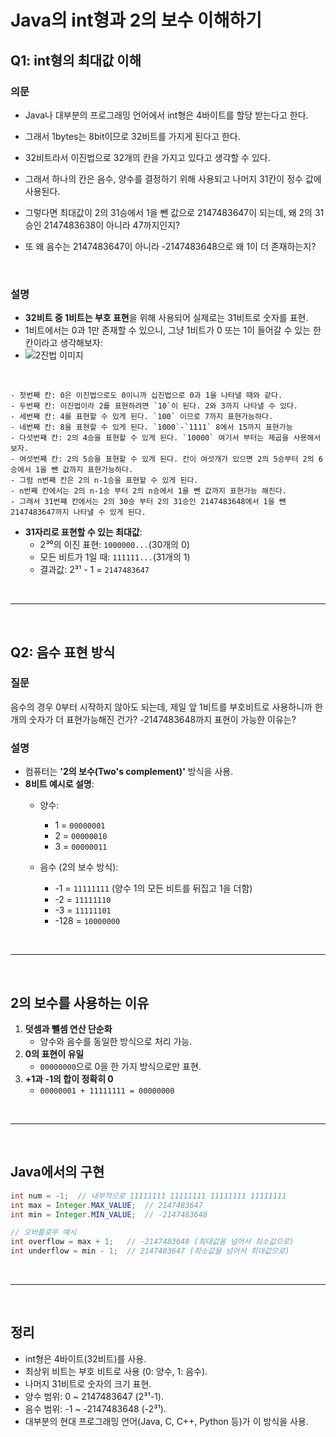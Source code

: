 # Java의 int형과 2의 보수 이해하기

## Q1: int형의 최대값 이해

### 의문
  - Java나 대부분의 프로그래밍 언어에서 int형은 4바이트를 할당 받는다고 한다.
  - 그래서 1bytes는 8bit이므로 32비트를 가지게 된다고 한다.
  - 32비트라서 이진법으로 32개의 칸을 가지고 있다고 생각할 수 있다.
  - 그래서 하나의 칸은 음수, 양수를 결정하기 위해 사용되고 나머지 31칸이 정수 값에 사용된다.

  - 그렇다면 최대값이 2의 31승에서 1을 뺀 값으로 2147483647이 되는데, 왜 2의 31승인 2147483638이 아니라 47까지인지?
  - 또 왜 음수는 2147483647이 아니라 -2147483648으로 왜 1이 더 존재하는지?

<br>

### 설명
- **32비트 중 1비트는 부호 표현**을 위해 사용되어 실제로는 31비트로 숫자를 표현.
- 1비트에서는 0과 1만 존재할 수 있으니, 그냥 1비트가 0 또는 1이 들어갈 수 있는 한 칸이라고 생각해보자:
- ![2진법 이미지](https://www.google.com/url?sa=i&url=https%3A%2F%2Fvelog.io%2F%40enamu%2F%25EC%25BB%25B4%25ED%2593%25A8%25ED%2584%25B0-%25EA%25B5%25AC%25EC%25A1%25B0-%25EC%259A%25B4%25EC%2598%2581%25EC%25B2%25B4%25EC%25A0%259C-%25EA%25B3%25B5%25EB%25B6%2580-2&psig=AOvVaw2ryyplSQfqvzf0a2qZSczZ&ust=1736411072787000&source=images&cd=vfe&opi=89978449&ved=0CBQQjRxqFwoTCJjDvcrZ5YoDFQAAAAAdAAAAABAE)

<br>

    - 첫번째 칸: 0은 이진법으로도 0이니까 십진법으로 0과 1을 나타낼 때와 같다.
    - 두번째 칸: 이진법이라 2를 표현하려면 `10`이 된다. 2와 3까지 나타낼 수 있다.
    - 세번째 칸: 4를 표현할 수 있게 된다. `100` 이므로 7까지 표현가능하다.
    - 네번째 칸: 8을 표현할 수 있게 된다. `1000`-`1111` 8에서 15까지 표현가능
    - 다섯번째 칸: 2의 4승을 표현할 수 있게 된다. `10000` 여기서 부터는 제곱을 사용해서 보자.  
    - 여섯번째 칸: 2의 5승을 표현할 수 있게 된다. 칸이 여섯개가 있으면 2의 5승부터 2의 6승에서 1을 뺀 값까지 표현가능하다.
    - 그럼 n번째 칸은 2의 n-1승을 표현할 수 있게 된다.
    - n번째 칸에서는 2의 n-1승 부터 2의 n승에서 1을 뺀 값까지 표현가능 해진다.
    - 그래서 31번쨰 칸에서는 2의 30승 부터 2의 31승인 2147483648에서 1을 뺀 2147483647까지 나타낼 수 있게 된다.

- **31자리로 표현할 수 있는 최대값**:
  - 2³⁰의 이진 표현: `1000000...`(30개의 0)
  - 모든 비트가 1일 때: `111111...`(31개의 1)
  - 결과값: 2³¹ - 1 = `2147483647`

<br>

---

<br>

## Q2: 음수 표현 방식

### 질문
음수의 경우 0부터 시작하지 않아도 되는데, 제일 앞 1비트를 부호비트로 사용하니까 한개의 숫자가 더 표현가능해진 건가?
-2147483648까지 표현이 가능한 이유는?

### 설명
- 컴퓨터는 **'2의 보수(Two's complement)'** 방식을 사용.
- **8비트 예시로 설명**:
  - 양수:
    - 1 = `00000001`
    - 2 = `00000010`
    - 3 = `00000011`
  
  - 음수 (2의 보수 방식):
    - -1 = `11111111` (양수 1의 모든 비트를 뒤집고 1을 더함)
    - -2 = `11111110`
    - -3 = `11111101`
    - -128 = `10000000`

<br>

---

<br>

## 2의 보수를 사용하는 이유

1. **덧셈과 뺄셈 연산 단순화**
   - 양수와 음수를 동일한 방식으로 처리 가능.
2. **0의 표현이 유일**
   - `00000000`으로 0을 한 가지 방식으로만 표현.
3. **+1과 -1의 합이 정확히 0**
   - `00000001 + 11111111 = 00000000`

<br>

---

<br>

## Java에서의 구현

```java
int num = -1;  // 내부적으로 11111111 11111111 11111111 11111111
int max = Integer.MAX_VALUE;  // 2147483647
int min = Integer.MIN_VALUE;  // -2147483648

// 오버플로우 예시
int overflow = max + 1;   // -2147483648 (최대값을 넘어서 최소값으로)
int underflow = min - 1;  // 2147483647 (최소값을 넘어서 최대값으로)
```

<br>

---

<br>

## 정리
- int형은 4바이트(32비트)를 사용.
- 최상위 비트는 부호 비트로 사용 (0: 양수, 1: 음수).
- 나머지 31비트로 숫자의 크기 표현.
- 양수 범위: 0 ~ 2147483647 (2³¹-1).
- 음수 범위: -1 ~ -2147483648 (-2³¹).
- 대부분의 현대 프로그래밍 언어(Java, C, C++, Python 등)가 이 방식을 사용.
